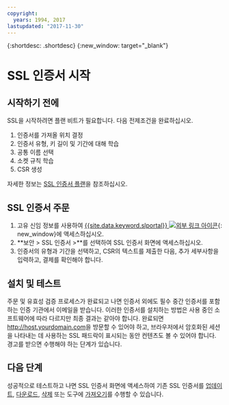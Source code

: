 ```yaml
---
copyright:
  years: 1994, 2017
lastupdated: "2017-11-30"
---
```


{:shortdesc: .shortdesc}
{:new_window: target="_blank"}

# SSL 인증서 시작  


## 시작하기 전에

SSL을 시작하려면 플랜 비트가 필요합니다. 다음 전제조건을 완료하십시오.

1. 인증서를 가져올 위치 결정
2. 인증서 유형, 키 길이 및 기간에 대해 학습
3. 공통 이름 선택
4. 소켓 규칙 학습
5. CSR 생성

자세한 정보는 [SSL 인증서 플랜](planning-ahead-ssl.html)을 참조하십시오.

## SSL 인증서 주문

1. 고유 신임 정보를 사용하여 [{{site.data.keyword.slportal}} ![외부 링크 아이콘](../../icons/launch-glyph.svg "외부 링크 아이콘")](https://control.softlayer.com/){: new_window}에 액세스하십시오.
2. **보안 > SSL 인증서 >**를 선택하여 SSL 인증서 화면에 액세스하십시오.
3. 인증서의 유형과 기간을 선택하고, CSR의 텍스트를 제출한 다음, 추가 세부사항을 입력하고, 결제를 확인해야 합니다.

## 설치 및 테스트
주문 및 유효성 검증 프로세스가 완료되고 나면 인증서 외에도 필수 중간 인증서를 포함하는 인증 기관에서 이메일을 받습니다. 이러한 인증서를 설치하는 방법은 사용 중인 소프트웨어에 따라 다르지만 최종 결과는 같아야 합니다. 완료되면 <http://host.yourdomain.com>을 방문할 수 있어야 하고, 브라우저에서 암호화된 세션을 나타내는 데 사용하는 SSL 패드락이 표시되는 동안 컨텐츠도 볼 수 있어야 합니다. 경고를 받으면 수행해야 하는 단계가 있습니다.

## 다음 단계

성공적으로 테스트하고 나면 SSL 인증서 화면에 액세스하여 기존 SSL 인증서를 [업데이트](view-and-update-ssl-certificate.html), [다운로드](download-ssl-certificate-details.html), [삭제](delete-ssl-certificate.html) 또는 도구에 [가져오기](import-ssl-certificate.html)를 수행할 수 있습니다.
